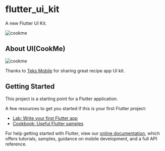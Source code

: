 # flutter_ui_kit

A new Flutter UI Kit.

![cookme](https://cdn.jsdelivr.net/gh/ocnyang/flutter_ui_kit@master/doc/cookmefreeuikit.jpg)

## About UI(CookMe)

![cookme](https://cdn.jsdelivr.net/gh/ocnyang/flutter_ui_kit@master/doc/cookme.png)

Thanks to [Teks Mobile](https://www.behance.net/teknowledge) for sharing great recipe app UI kit.

## Getting Started

This project is a starting point for a Flutter application.

A few resources to get you started if this is your first Flutter project:

- [Lab: Write your first Flutter app](https://flutter.dev/docs/get-started/codelab)
- [Cookbook: Useful Flutter samples](https://flutter.dev/docs/cookbook)

For help getting started with Flutter, view our 
[online documentation](https://flutter.dev/docs), which offers tutorials, 
samples, guidance on mobile development, and a full API reference.
